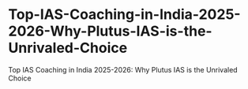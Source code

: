 # Top-IAS-Coaching-in-India-2025-2026-Why-Plutus-IAS-is-the-Unrivaled-Choice
Top IAS Coaching in India 2025-2026: Why Plutus IAS is the Unrivaled Choice
